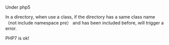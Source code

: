 Under php5

In a directory, when use a class, if the directory has a same class name（not include namespace pre） and has been included before, will trigger a error.

PHP7 is ok!